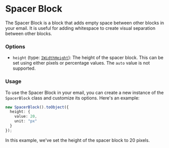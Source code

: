 # Spacer Block

The Spacer Block is a block that adds empty space between other blocks in your email. It is useful for adding whitespace to create visual separation between other blocks.

### Options

* `height` (type: [`IWidthHeight`](../../builder-interfaces.md#iwidthheight)): The height of the spacer block. This can be set using either pixels or percentage values. The `auto` value is not supported.

### Usage

To use the Spacer Block in your email, you can create a new instance of the `SpacerBlock` class and customize its options. Here's an example:

```typescript
new SpacerBlock().toObject({
  height: {
    value: 20,
    unit: "px"
  }
});
```

In this example, we've set the height of the spacer block to 20 pixels.
